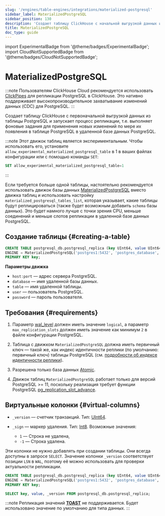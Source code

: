```yaml
---
slug: '/engines/table-engines/integrations/materialized-postgresql'
sidebar_label: MaterializedPostgreSQL
sidebar_position: 130
description: 'Создает таблицу ClickHouse с начальной выгрузкой данных из таблицы'
title: MaterializedPostgreSQL
doc_type: guide
---
```

import ExperimentalBadge from '@theme/badges/ExperimentalBadge';
import CloudNotSupportedBadge from '@theme/badges/CloudNotSupportedBadge';


# MaterializedPostgreSQL

<ExperimentalBadge/>
<CloudNotSupportedBadge/>

:::note
Пользователям ClickHouse Cloud рекомендуется использовать [ClickPipes](/integrations/clickpipes) для репликации PostgreSQL в ClickHouse. Это нативно поддерживает высокопроизводительное захватывание изменений данных (CDC) для PostgreSQL.
:::

Создает таблицу ClickHouse с первоначальной выгрузкой данных из таблицы PostgreSQL и запускает процесс репликации, т.е. выполняет фоновые задания для применения новых изменений по мере их появления в таблице PostgreSQL в удаленной базе данных PostgreSQL.

:::note
Этот движок таблиц является экспериментальным. Чтобы использовать его, установите `allow_experimental_materialized_postgresql_table` в 1 в ваших файлах конфигурации или с помощью команды `SET`:
```sql
SET allow_experimental_materialized_postgresql_table=1
```
:::

Если требуется больше одной таблицы, настоятельно рекомендуется использовать движок базы данных [MaterializedPostgreSQL](../../../engines/database-engines/materialized-postgresql.md) вместо движка таблиц и использовать настройку `materialized_postgresql_tables_list`, которая указывает, какие таблицы будут реплицироваться (также будет возможным добавить `schema` базы данных). Это будет намного лучше с точки зрения CPU, меньше соединений и меньше слотов репликации в удаленной базе данных PostgreSQL.

## Создание таблицы {#creating-a-table}

```sql
CREATE TABLE postgresql_db.postgresql_replica (key UInt64, value UInt64)
ENGINE = MaterializedPostgreSQL('postgres1:5432', 'postgres_database', 'postgresql_table', 'postgres_user', 'postgres_password')
PRIMARY KEY key;
```

**Параметры движка**

- `host:port` — адрес сервера PostgreSQL.
- `database` — имя удаленной базы данных.
- `table` — имя удаленной таблицы.
- `user` — пользователь PostgreSQL.
- `password` — пароль пользователя.

## Требования {#requirements}

1. Параметр [wal_level](https://www.postgresql.org/docs/current/runtime-config-wal.html) должен иметь значение `logical`, а параметр `max_replication_slots` должен иметь значение как минимум `2` в файле конфигурации PostgreSQL.

2. Таблица с движком `MaterializedPostgreSQL` должна иметь первичный ключ — такой же, как индекс идентичности реплики (по умолчанию: первичный ключ) таблицы PostgreSQL (см. [подробности об индексе идентичности реплики](../../../engines/database-engines/materialized-postgresql.md#requirements)).

3. Разрешена только база данных [Atomic](https://en.wikipedia.org/wiki/Atomicity_(database_systems)).

4. Движок таблиц `MaterializedPostgreSQL` работает только для версий PostgreSQL >= 11, поскольку реализация требует функции PostgreSQL [pg_replication_slot_advance](https://pgpedia.info/p/pg_replication_slot_advance.html).

## Виртуальные колонки {#virtual-columns}

- `_version` — счетчик транзакций. Тип: [UInt64](../../../sql-reference/data-types/int-uint.md).

- `_sign` — маркер удаления. Тип: [Int8](../../../sql-reference/data-types/int-uint.md). Возможные значения:
  - `1` — Строка не удалена,
  - `-1` — Строка удалена.

Эти колонки не нужно добавлять при создании таблицы. Они всегда доступны в запросе `SELECT`.
Значение колонки `_version` соответствует позиции `LSN` в `WAL`, поэтому её можно использовать для проверки актуальности репликации.

```sql
CREATE TABLE postgresql_db.postgresql_replica (key UInt64, value UInt64)
ENGINE = MaterializedPostgreSQL('postgres1:5432', 'postgres_database', 'postgresql_replica', 'postgres_user', 'postgres_password')
PRIMARY KEY key;

SELECT key, value, _version FROM postgresql_db.postgresql_replica;
```

:::note
Репликация значений [**TOAST**](https://www.postgresql.org/docs/9.5/storage-toast.html) не поддерживается. Будет использовано значение по умолчанию для типа данных.
:::